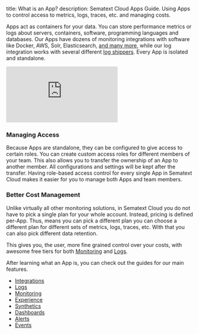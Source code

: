 title: What is an App?
description: Sematext Cloud Apps Guide. Using Apps to control access to metrics, logs, traces, etc. and managing costs.

Apps act as containers for your data. You can store performance
metrics or logs about servers, containers, software, programming
languages and databases. Our Apps have dozens of monitoring
integrations with software like Docker, AWS, Solr, Elasticsearch, [and
many more](https://sematext.com/docs/integration/), while our log
integration works with several different [log
shippers](https://sematext.com/docs/integration/#log-shippers). Every
App is isolated and standalone.

<div class="video_container">
<iframe src="https://www.youtube.com/embed/TR_qXdR8DVk" 
frameborder="0" allow="autoplay; encrypted-media" 
allowfullscreen class="video"></iframe>
</div>

### Managing Access

Because Apps are standalone, they can be configured to give access to
certain roles. You can create custom access roles for different
members of your team. This also allows you to transfer the ownership
of an App to another member. All configurations and settings will be
kept after the transfer. Having role-based access control for every
single App in Sematext Cloud makes it easier for you to manage both
Apps and team members.

### Better Cost Management

Unlike virtually all other monitoring solutions, in Sematext Cloud you
do not have to pick a single plan for your whole account.  Instead,
pricing is defined per-App.  Thus, means you can pick a different plan
you can choose a different plan for different sets of metrics, logs,
traces, etc.  With that you can also pick different data retention.

This gives you, the user, more fine grained control over your costs,
with awesome free tiers for both
[Monitoring](https://sematext.com/spm/pricing/) and
[Logs](https://sematext.com/logsene/pricing/).


After learning what an App is, you can check out the guides for our main features.

- [Integrations](/guide/integrations-guide/)
- [Logs](/logs/)
- [Monitoring](/monitoring/)
- [Experience](/experience/)
- [Synthetics](/synthetics/)
- [Dashboards](/guide/dashboards-guide/)
- [Alerts](/guide/alerts-guide/)
- [Events](/guide/events-guide/)
